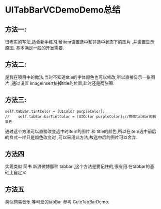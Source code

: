 # UITabBarVCDemoDemo总结
## 方法一:
很老实的写法,适合新手练习.给item设置选中和非选中状态下的图片 ,并设置显示原图. 基本满足一般的开发需要.

## 方法二:
是我在项目中的做法,当时不知道title的字体颜色也可以修改,所以直接显示一张图片 ,通过设置 imageInsert挤掉title的位置,此时还是两张图.
## 方法三:

```
self.tabBar.tintColor = [UIColor purpleColor];
//    self.tabBar.barTintColor = [UIColor purpleColor];//修改tabBar的背景色
```
通过这个方法可以直接改变选中时item的图片 和 title的颜色,所以在item选中前后的样式一样只是颜色改变时 ,可以采用此方法,故选中后的图片可以舍弃.
## 方法四
实现类似 简书 新浪微博那种 tabbar ,这个方法是要记住的,很有用.在tabbar的基础上自定义.
## 方法五
类似网易音乐 等可爱的tabBar
参考 CuteTabBarDemo.
